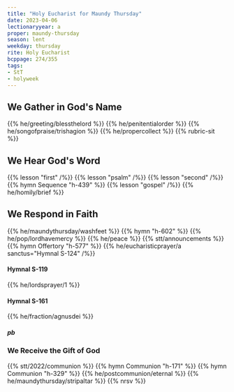 ```yaml
---
title: "Holy Eucharist for Maundy Thursday"
date: 2023-04-06
lectionaryyear: a
proper: maundy-thursday
season: lent
weekday: thursday
rite: Holy Eucharist
bcppage: 274/355
tags:
- StT
- holyweek
---
```


## We Gather in God's Name
{{% he/greeting/blessthelord %}}
{{% he/penitentialorder %}}
{{% he/songofpraise/trishagion %}}
{{% he/propercollect %}}
{{% rubric-sit %}}

## We Hear God's Word
{{% lesson "first" /%}}
{{% lesson "psalm" /%}}
{{% lesson "second" /%}}
{{% hymn Sequence "h-439" %}}
{{% lesson "gospel" /%}}
{{% he/homily/brief %}}

## We Respond in Faith
{{% he/maundythursday/washfeet %}}
{{% hymn "h-602" %}}
{{% he/pop/lordhavemercy %}}
{{% he/peace %}}
{{% stt/announcements %}}
{{% hymn Offertory "h-577" %}}
{{% he/eucharisticprayer/a sanctus="Hymnal S-124" /%}}

#### Hymnal S-119
{{% he/lordsprayer/1 %}}

#### Hymnal S-161
{{% he/fraction/agnusdei %}}

##### pb
### We Receive the Gift of God
{{% stt/2022/communion %}}
{{% hymn Communion "h-171" %}}
{{% hymn Communion "h-329" %}}
{{% he/postcommunion/eternal %}}
{{% he/maundythursday/stripaltar %}}
{{% nrsv %}}

